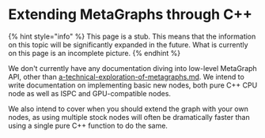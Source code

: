 # Extending MetaGraphs through C++

{% hint style="info" %}
This page is a stub. This means that the information on this topic will be significantly expanded in the future. What is currently on this page is an incomplete picture.
{% endhint %}

We don't currently have any documentation diving into low-level MetaGraph API, other than [a-technical-exploration-of-metagraphs.md](design-philosophy/a-technical-exploration-of-metagraphs.md "mention"). We intend to write documentation on implementing basic new nodes, both pure C++ CPU node as well as ISPC and GPU-compatible nodes.

We also intend to cover when you should extend the graph with your own nodes, as using multiple  stock nodes will often be dramatically faster than using a single pure C++ function to do the same.
